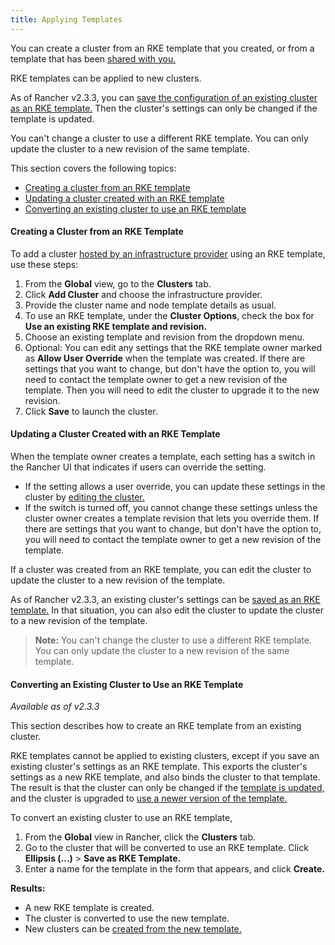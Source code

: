 ```yaml
---
title: Applying Templates
---
```


You can create a cluster from an RKE template that you created, or from a template that has been [shared with you.](/docs/admin-settings/rke-templates/template-access-and-sharing)

RKE templates can be applied to new clusters.

As of Rancher v2.3.3, you can [save the configuration of an existing cluster as an RKE template.](#converting-an-existing-cluster-to-use-an-rke-template) Then the cluster's settings can only be changed if the template is updated.

You can't change a cluster to use a different RKE template. You can only update the cluster to a new revision of the same template.

This section covers the following topics:

- [Creating a cluster from an RKE template](#creating-a-cluster-from-an-rke-template)
- [Updating a cluster created with an RKE template](#updating-a-cluster-created-with-an-rke-template)
- [Converting an existing cluster to use an RKE template](#converting-an-existing-cluster-to-use-an-rke-template)

#### Creating a Cluster from an RKE Template

To add a cluster [hosted by an infrastructure provider](/docs/cluster-provisioning/rke-clusters) using an RKE template, use these steps:

1. From the **Global** view, go to the **Clusters** tab.
1. Click **Add Cluster** and choose the infrastructure provider.
1. Provide the cluster name and node template details as usual.
1. To use an RKE template, under the **Cluster Options**, check the box for **Use an existing RKE template and revision.**
1. Choose an existing template and revision from the dropdown menu.
1. Optional: You can edit any settings that the RKE template owner marked as **Allow User Override** when the template was created. If there are settings that you want to change, but don't have the option to, you will need to contact the template owner to get a new revision of the template. Then you will need to edit the cluster to upgrade it to the new revision.
1. Click **Save** to launch the cluster.

#### Updating a Cluster Created with an RKE Template

When the template owner creates a template, each setting has a switch in the Rancher UI that indicates if users can override the setting.

- If the setting allows a user override, you can update these settings in the cluster by [editing the cluster.](/docs/cluster-admin/editing-clusters/)
- If the switch is turned off, you cannot change these settings unless the cluster owner creates a template revision that lets you override them. If there are settings that you want to change, but don't have the option to, you will need to contact the template owner to get a new revision of the template.

If a cluster was created from an RKE template, you can edit the cluster to update the cluster to a new revision of the template.

As of Rancher v2.3.3, an existing cluster's settings can be [saved as an RKE template.](#converting-an-existing-cluster-to-use-an-rke-template) In that situation, you can also edit the cluster to update the cluster to a new revision of the template.

> **Note:** You can't change the cluster to use a different RKE template. You can only update the cluster to a new revision of the same template.

#### Converting an Existing Cluster to Use an RKE Template

_Available as of v2.3.3_

This section describes how to create an RKE template from an existing cluster.

RKE templates cannot be applied to existing clusters, except if you save an existing cluster's settings as an RKE template. This exports the cluster's settings as a new RKE template, and also binds the cluster to that template. The result is that the cluster can only be changed if the [template is updated,](/docs/admin-settings/rke-templates/creating-and-revising/#updating-a-template) and the cluster is upgraded to [use a newer version of the template.](/docs/admin-settings/rke-templates/creating-and-revising/#upgrading-a-cluster-to-use-a-new-template-revision)

To convert an existing cluster to use an RKE template,

1. From the **Global** view in Rancher, click the **Clusters** tab.
1. Go to the cluster that will be converted to use an RKE template. Click **Ellipsis (...)** > **Save as RKE Template.**
1. Enter a name for the template in the form that appears, and click **Create.**

**Results:**

- A new RKE template is created.
- The cluster is converted to use the new template.
- New clusters can be [created from the new template.](/docs/admin-settings/rke-templates/applying-templates/#creating-a-cluster-from-an-rke-template)
